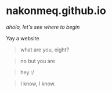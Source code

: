 # nakonmeq.github.io
*ahola, let's see where to begin*

Yay a website
> what are you, eight?

> no but you are

> hey :/

> I know, I know.

